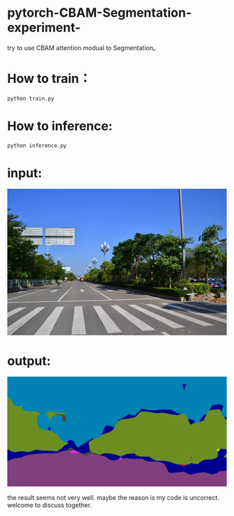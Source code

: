 # pytorch-CBAM-Segmentation-experiment-
try to use CBAM attention modual to Segmentation。

# How to train：
```
python train.py
```

# How to inference:
```
python inference.py
```

# input:
![image](https://github.com/Andy-zhujunwen/pytorch-CBAM-Segmentation-experiment-/blob/master/s1.jpeg)

# output:
![image](https://github.com/Andy-zhujunwen/pytorch-CBAM-Segmentation-experiment-/blob/master/testjpg.png)

the result seems not very well.
maybe the reason is my code is uncorrect.
welcome to discuss together.
